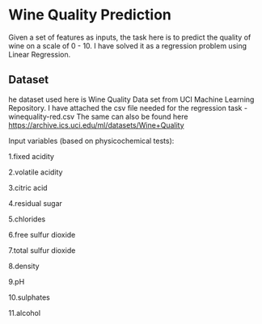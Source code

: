 
# Wine Quality Prediction

Given a set of features as inputs, the task here is to predict the quality of wine on a scale of 0 - 10. I have solved it as a regression problem using Linear Regression.



## Dataset

he dataset used here is Wine Quality Data set from UCI Machine Learning Repository. I have attached the csv file needed for the regression task - winequality-red.csv The same can also be found here https://archive.ics.uci.edu/ml/datasets/Wine+Quality

Input variables (based on physicochemical tests):

1.fixed acidity

2.volatile acidity

3.citric acid

4.residual sugar

5.chlorides

6.free sulfur dioxide

7.total sulfur dioxide

8.density

9.pH

10.sulphates

11.alcohol

